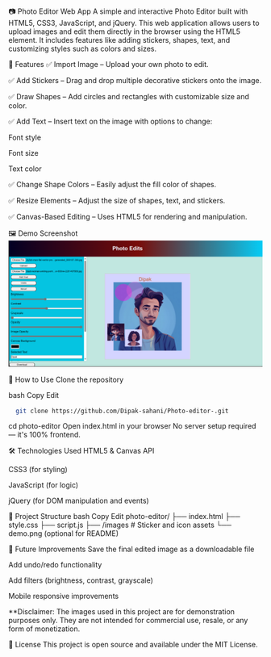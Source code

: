 📷 Photo Editor Web App
A simple and interactive Photo Editor built with HTML5, CSS3, JavaScript, and jQuery. This web application allows users to upload images and edit them directly in the browser using the HTML5 <canvas> element. It includes features like adding stickers, shapes, text, and customizing styles such as colors and sizes.

🌟 Features
✅ Import Image – Upload your own photo to edit.

✅ Add Stickers – Drag and drop multiple decorative stickers onto the image.

✅ Draw Shapes – Add circles and rectangles with customizable size and color.

✅ Add Text – Insert text on the image with options to change:

Font style

Font size

Text color

✅ Change Shape Colors – Easily adjust the fill color of shapes.

✅ Resize Elements – Adjust the size of shapes, text, and stickers.

✅ Canvas-Based Editing – Uses HTML5 <canvas> for rendering and manipulation.

🖼️ Demo Screenshot
![demo](./demo.png)


🚀 How to Use
Clone the repository

bash
Copy
Edit
 ```bash
   git clone https://github.com/Dipak-sahani/Photo-editor-.git

   ```
cd photo-editor
Open index.html in your browser
No server setup required — it's 100% frontend.

🛠️ Technologies Used
HTML5 & Canvas API

CSS3 (for styling)

JavaScript (for logic)

jQuery (for DOM manipulation and events)

📁 Project Structure
bash
Copy
Edit
photo-editor/
├── index.html
├── style.css
├── script.js
├── /images       # Sticker and icon assets
└── demo.png (optional for README)

📌 Future Improvements
Save the final edited image as a downloadable file

Add undo/redo functionality

Add filters (brightness, contrast, grayscale)

Mobile responsive improvements

**Disclaimer: The images used in this project are for demonstration purposes only. They are not intended for commercial use, resale, or any form of monetization.

📄 License
This project is open source and available under the MIT License.